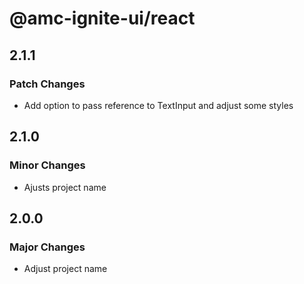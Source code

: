 # @amc-ignite-ui/react

## 2.1.1

### Patch Changes

- Add option to pass reference to TextInput and adjust some styles

## 2.1.0

### Minor Changes

- Ajusts project name

## 2.0.0

### Major Changes

- Adjust project name
